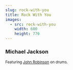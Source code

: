 ```yaml
---
slug: rock-with-you
title: Rock With You
images:
  - src: rock-with-you
    width: 600
    height: 776
---
```

### Michael Jackson

<div data-player="5X-Mrc2l1d0"></div>

<small>Featuring [John Robinson](https://wikipedia.org/wiki/John_Robinson_(drummer) "John Robinson on Wikipedia") on drums.</small>
